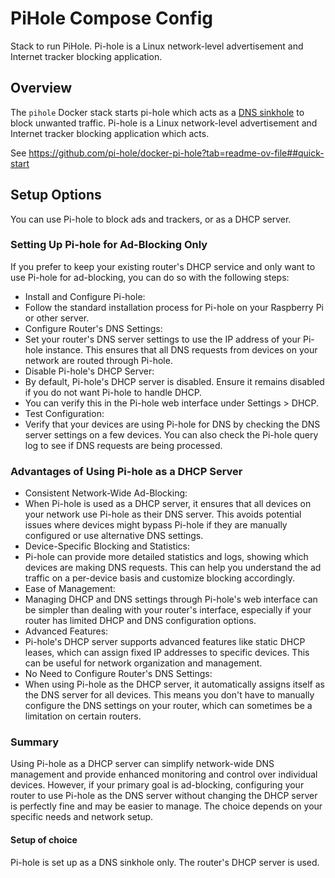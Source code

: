 # PiHole Compose Config

Stack to run PiHole. Pi-hole is a Linux network-level advertisement and Internet tracker blocking application.

## Overview

The `pihole` Docker stack starts pi-hole which acts as a
[DNS sinkhole](https://en.wikipedia.org/wiki/DNS_sinkhole) to block
unwanted traffic. Pi-hole is a Linux network-level advertisement and
Internet tracker blocking application which acts.

See <https://github.com/pi-hole/docker-pi-hole?tab=readme-ov-file##quick-start>

## Setup Options
You can use Pi-hole to block ads and trackers, or as a DHCP server.

### Setting Up Pi-hole for Ad-Blocking Only
If you prefer to keep your existing router's DHCP service and only want to use
Pi-hole for ad-blocking, you can do so with the following steps:

- Install and Configure Pi-hole:
- Follow the standard installation process for Pi-hole on your Raspberry Pi or other server.
- Configure Router's DNS Settings:
- Set your router's DNS server settings to use the IP address of your Pi-hole instance. This ensures that all DNS requests from devices on your network are routed through Pi-hole.
- Disable Pi-hole's DHCP Server:
- By default, Pi-hole's DHCP server is disabled. Ensure it remains disabled if you do not want Pi-hole to handle DHCP.
- You can verify this in the Pi-hole web interface under Settings > DHCP.
- Test Configuration:
- Verify that your devices are using Pi-hole for DNS by checking the DNS server settings on a few devices. You can also check the Pi-hole query log to see if DNS requests are being processed.

### Advantages of Using Pi-hole as a DHCP Server
- Consistent Network-Wide Ad-Blocking:
- When Pi-hole is used as a DHCP server, it ensures that all devices on your network use Pi-hole as their DNS server. This avoids potential issues where devices might bypass Pi-hole if they are manually configured or use alternative DNS settings.
- Device-Specific Blocking and Statistics:
- Pi-hole can provide more detailed statistics and logs, showing which devices are making DNS requests. This can help you understand the ad traffic on a per-device basis and customize blocking accordingly.
- Ease of Management:
- Managing DHCP and DNS settings through Pi-hole's web interface can be simpler than dealing with your router's interface, especially if your router has limited DHCP and DNS configuration options.
- Advanced Features:
- Pi-hole's DHCP server supports advanced features like static DHCP leases, which can assign fixed IP addresses to specific devices. This can be useful for network organization and management.
- No Need to Configure Router's DNS Settings:
- When using Pi-hole as the DHCP server, it automatically assigns itself as the DNS server for all devices. This means you don't have to manually configure the DNS settings on your router, which can sometimes be a limitation on certain routers.

### Summary
Using Pi-hole as a DHCP server can simplify network-wide DNS management and provide enhanced
monitoring and control over individual devices. However, if your primary goal is ad-blocking,
configuring your router to use Pi-hole as the DNS server without changing the DHCP server is
perfectly fine and may be easier to manage. The choice depends on your specific needs and
network setup.

#### Setup of choice
Pi-hole is set up as a DNS sinkhole only. The router's DHCP server is used.
